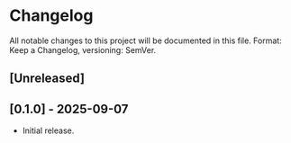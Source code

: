 ﻿# Changelog

All notable changes to this project will be documented in this file.
Format: Keep a Changelog, versioning: SemVer.

## [Unreleased]


## [0.1.0] - 2025-09-07
- Initial release.
